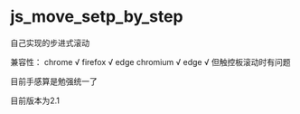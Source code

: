 # js_move_setp_by_step

自己实现的步进式滚动

兼容性：
  chrome √
  firefox √
  edge chromium √
  edge √ 但触控板滚动时有问题

目前手感算是勉强统一了

目前版本为2.1
